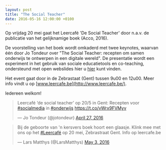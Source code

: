 ```yaml
---
layout: post
title: "The Social Teacher"
date: 2016-05-16 12:00:00 +0100
---
```

Op vrijdag 20 mei gaat het Leercafé 'De Social Teacher' door n.a.v. de publicatie van het gelijknamige boek (Acco, 2016).

De voorstelling van het boek wordt omkaderd met twee keynotes, waarvan één door Jo Tondeur over "The Social Teacher: recepten om samen onderwijs te ontwerpen in een digitale wereld".
De presentatie wordt een experiment in het gebruik van sociale educatietools en co-teaching, ondersteund met open webslides hier u [hier](http://slides.com/openwebslides/socialteacher) kunt vinden.

Het event gaat door in de Zebrastaat (Gent) tussen 9u00 en 12u00. Meer info vindt u op [www.leercafe.be](http://www.leercafe.be/).

Iedereen welkom!

<blockquote class="twitter-tweet" data-lang="en"><p lang="nl" dir="ltr">Leercafé ‘de social teacher’ op 20/5 in Gent: Recepten voor <a href="https://twitter.com/hashtag/socialmedia?src=hash">#socialmedia</a> in <a href="https://twitter.com/hashtag/onderwijs?src=hash">#onderwijs</a> <a href="https://t.co/vWrx9FVMyv">https://t.co/vWrx9FVMyv</a></p>&mdash; Jo Tondeur (@jotondeur) <a href="https://twitter.com/jotondeur/status/725221840092827648">April 27, 2016</a></blockquote>
<script async src="//platform.twitter.com/widgets.js" charset="utf-8"></script>

<blockquote class="twitter-tweet" data-lang="en"><p lang="nl" dir="ltr">Bij de geboorte van &#39;n kersvers boek hoort een glaasje. Klink mee met ons op het <a href="https://twitter.com/hashtag/Leercaf%C3%A9?src=hash">#Leercafé</a> op 20 mei, Zebrastraat Gent. Info op leercafe.be</p>&mdash; Lars Matthys (@LarsMatthys) <a href="https://twitter.com/LarsMatthys/status/727426257839771648">May 3, 2016</a></blockquote>
<script async src="//platform.twitter.com/widgets.js" charset="utf-8"></script>